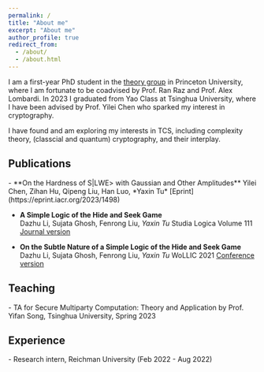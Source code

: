```yaml
---
permalink: /
title: "About me"
excerpt: "About me"
author_profile: true
redirect_from: 
  - /about/
  - /about.html
---
```


I am a first-year PhD student in the [theory group](https://theory.cs.princeton.edu/) in Princeton University, where I am fortunate to be coadvised by Prof. Ran Raz and Prof. Alex Lombardi. In 2023 I graduated from Yao Class at Tsinghua University, where I have been advised by Prof. Yilei Chen who sparked my interest in cryptography.  

I have found and am exploring my interests in TCS, including complexity theory, (classcial and quantum) cryptography, and their interplay. 

<h2 id="publications"> Publications</h2>
- **On the Hardness of S|LWE> with Gaussian and Other Amplitudes**
Yilei Chen, Zihan Hu, Qipeng Liu, Han Luo, *Yaxin Tu*
[Eprint](https://eprint.iacr.org/2023/1498)

- **A Simple Logic of the Hide and Seek Game**   
Dazhu Li, Sujata Ghosh, Fenrong Liu, *Yaxin Tu*
Studia Logica Volume 111
[Journal version](https://link.springer.com/article/10.1007/s11225-023-10039-4)

- **On the Subtle Nature of a Simple Logic of the Hide and Seek Game**   
Dazhu Li, Sujata Ghosh, Fenrong Liu, *Yaxin Tu*
WoLLIC 2021 
[Conference version](https://link.springer.com/chapter/10.1007/978-3-030-88853-4_13)

<h2 id="teaching"> Teaching</h2>
- TA for Secure Multiparty Computation: Theory and Application by Prof. Yifan Song, Tsinghua University, Spring 2023

<h2 id="experience"> Experience</h2>
- Research intern, Reichman University (Feb 2022 - Aug 2022)
